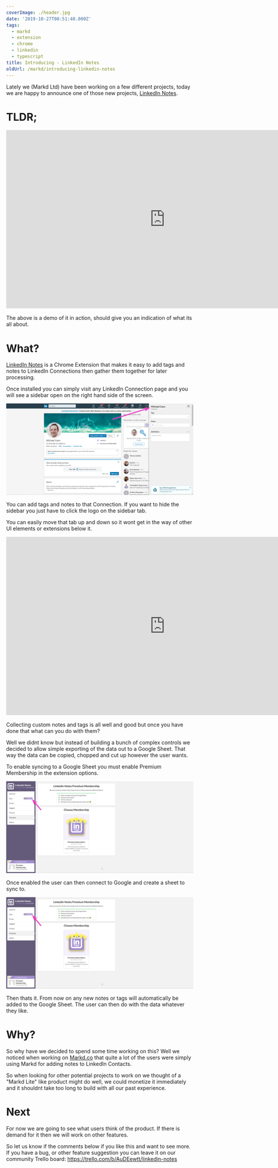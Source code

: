 ```yaml
---
coverImage: ./header.jpg
date: '2019-10-27T08:51:40.000Z'
tags:
  - markd
  - extension
  - chrome
  - linkedin
  - typescript
title: Introducing - LinkedIn Notes
oldUrl: /markd/introducing-linkedin-notes
---
```


Lately we (Markd Ltd) have been working on a few different projects, today we are happy to announce one of those new projects, [LinkedIn Notes](https://chrome.google.com/webstore/detail/linkedin-notes/efjjkjipkkciokjblkmmfbihellibile).

<!-- more -->

# TLDR;

<iframe width="853" height="480" src="https://www.youtube.com/embed/OD8sAuqS2vA" frameborder="0" allow="autoplay; encrypted-media" allowfullscreen></iframe>

The above is a demo of it in action, should give you an indication of what its all about.

# What?

[LinkedIn Notes](https://chrome.google.com/webstore/detail/linkedin-notes/efjjkjipkkciokjblkmmfbihellibile) is a Chrome Extension that makes it easy to add tags and notes to LinkedIn Connections then gather them together for later processing.

Once installed you can simply visit any LinkedIn Connection page and you will see a sidebar open on the right hand side of the screen.

[![](./ss0.png)](./ss0.png)

You can add tags and notes to that Connection. If you want to hide the sidebar you just have to click the logo on the sidebar tab.

You can easily move that tab up and down so it wont get in the way of other UI elements or extensions below it.

<iframe width="853" height="480" src="https://www.youtube.com/embed/xWqa8jBZPBY" frameborder="0" allow="autoplay; encrypted-media" allowfullscreen></iframe>

Collecting custom notes and tags is all well and good but once you have done that what can you do with them?

Well we didnt know but instead of building a bunch of complex controls we decided to allow simple exporting of the data out to a Google Sheet. That way the data can be copied, chopped and cut up however the user wants.

To enable syncing to a Google Sheet you must enable Premium Membership in the extension options.

[![](./ss1.png)](./ss1.png)

Once enabled the user can then connect to Google and create a sheet to sync to.

[![](./ss3.png)](./ss3.png)

Then thats it. From now on any new notes or tags will automatically be added to the Google Sheet. The user can then do with the data whatever they like.

# Why?

So why have we decided to spend some time working on this? Well we noticed when working on [Markd.co](https://markd.co/) that quite a lot of the users were simply using Markd for adding notes to LinkedIn Contacts.

So when looking for other potential projects to work on we thought of a "Markd Lite" like product might do well, we could monetize it immediately and it shouldnt take too long to build with all our past experience.

# Next

For now we are going to see what users think of the product. If there is demand for it then we will work on other features.

So let us know if the comments below if you like this and want to see more. If you have a bug, or other feature suggestion you can leave it on our community Trello board: https://trello.com/b/AuDEewtt/linkedin-notes
